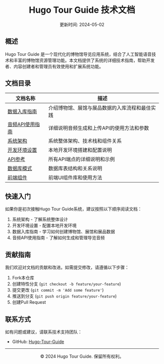 


<div align="center">
<!-- <img src="https://hugo.isclay.com/images/icons/favicons/favicon-32x32.png" alt="Hugo Tour Guide" width=""/> -->
<h1>Hugo Tour Guide 技术文档</h1>
<div align="center">
更新时间: 2024-05-02
</div>
</div>

## 概述

Hugo Tour Guide 是一个现代化的博物馆导览应用系统，结合了人工智能语音技术和丰富的博物馆资源管理功能。本文档提供了系统的详细技术指南，帮助开发者、内容创建者和管理员有效使用和扩展系统功能。

## 文档目录

| 文档名称 | 描述 |
|---------|------|
| [数据入库指南](data-entry-guide.md) | 介绍博物馆、展馆与展品数据的入库流程和最佳实践 |
| [音频API使用指南](audio-api-guide.md) | 详细说明音频生成和上传API的使用方法和参数 |
| [系统架构](architecture.md) | 系统整体架构、技术栈和组件关系 |
| [开发环境设置](development-setup.md) | 本地开发环境搭建和配置说明 |
| [API参考](api-reference.md) | 所有API端点的详细说明和示例 |
| [数据库模式](database-schema.md) | 数据库表结构和关系说明 |
| [前端组件](frontend-components.md) | 前端UI组件库和使用方法 |

## 快速入门

如果你是初次接触Hugo Tour Guide系统，建议按照以下顺序阅读文档：

1. 系统架构 - 了解系统整体设计
2. 开发环境设置 - 配置本地开发环境
3. 数据入库指南 - 学习如何创建博物馆、展馆和展品数据
4. 音频API使用指南 - 了解如何生成和管理导览音频

## 贡献指南

我们欢迎对文档的贡献和改进。如需提交修改，请遵循以下步骤：

1. Fork本仓库
2. 创建特性分支 (`git checkout -b feature/your-feature`)
3. 提交更改 (`git commit -m 'Add some feature'`)
4. 推送到分支 (`git push origin feature/your-feature`)
5. 创建Pull Request

## 联系方式

如有问题或建议，请联系技术支持团队：

- GitHub: [Hugo-Tour-Guide](https://github.com/your-org/hugo-tour-guide)

---

<div align="center">
© 2024 Hugo Tour Guide. 保留所有权利。
</div> 